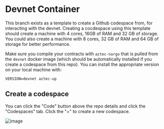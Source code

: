 # Devnet Container

This branch exists as a template to create a Github codespace from, for interacting with the devnet. Creating a cocdespace using this template should create a machine with 4 cores, 16GB of RAM and 32 GB of storage. You could also create a machine with 8 cores, 32 GB of RAM and 64 GB of storage for better performance.

Make sure you compile your contracts with `aztec-nargo` that is pulled from the `devnet` docker image (which should be automatically installed if you create a codespace from this repo). You can install the appropriate version on your local machine with:

```
VERSION=devnet aztec-up
```

## Create a codespace

You can click the "Code" button above the repo details and click the "Codespaces" tab. Click the "+" to create a new codespace.

![image](https://github.com/user-attachments/assets/f050481d-d2ec-43d7-983d-ddfd327509b6)
